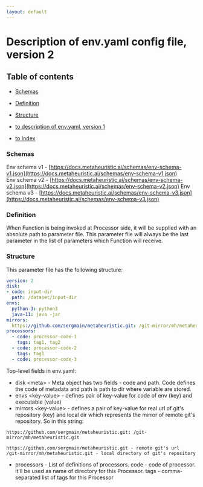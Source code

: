 ```yaml
---
layout: default
---
```


# Description of env.yaml config file, version 2

## Table of contents

- [Schemas](#schemas)
- [Definition](#definition)
- [Structure](#structure)

- [to description of env.yaml, version 1](/p/description-of-env-yaml-v1)
- [to Index](/index)


### Schemas

Env schema v1 - [https://docs.metaheuristic.ai/schemas/env-schema-v1.json](https://docs.metaheuristic.ai/schemas/env-schema-v1.json)  
Env schema v2 - [https://docs.metaheuristic.ai/schemas/env-schema-v2.json](https://docs.metaheuristic.ai/schemas/env-schema-v2.json)
Env schema v3 - [https://docs.metaheuristic.ai/schemas/env-schema-v3.json](https://docs.metaheuristic.ai/schemas/env-schema-v3.json)

### Definition

When Function is being invoked at Processor side, it will be supplied with an absolute path to parameter file. 
This parameter file will always be the last parameter in the list of parameters which Function will receive.

### Structure

This parameter file has the following structure:   

```yaml
version: 2
disk:
- code: input-dir
  path: /dataset/input-dir
envs:
  python-3: python3
  java-11: java -jar
mirrors:
  https://github.com/sergmain/metaheuristic.git: /git-mirror/mh/metaheuristic.git
processors:
  - code: processor-code-1
    tags: tag1, tag2
  - code: processor-code-2
    tags: tag1
  - code: processor-code-3
```

Top-level fields in env.yaml:   
- disk \<meta\> - Meta object has two fields - code and path. Code defines the code of metadata 
    and path is path to dir where variable are stored.    
- envs \<key-value\> - defines pair of key-value for code of env (key) and executable (value)
- mirrors \<key-value\> - defines a pair of key-value for real url of git's repository (key) and 
    local dir which represents the mirror of remote git's repository. So in this string:

```text
https://github.com/sergmain/metaheuristic.git: /git-mirror/mh/metaheuristic.git
```
    https://github.com/sergmain/metaheuristic.git - remote git's url
    /git-mirror/mh/metaheuristic.git - local directory of git's repository

- processors - List of definitions of processors.
  code -  code of processor. it'll be used as name of directory for this Processor.
  tags - comma-separated list of tags for this Processor    
      
 
